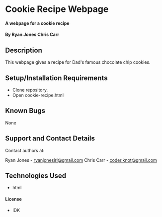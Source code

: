 # Cookie Recipe Webpage

#### A webpage for a cookie recipe
#### By Ryan Jones Chris Carr

## Description

This webpage gives a recipe for Dad's famous chocolate chip cookies.

## Setup/Installation Requirements

* Clone repository.
* Open cookie-recipe.html

## Known Bugs

None

## Support and Contact Details

Contact authors at:

Ryan Jones - ryanjonesirl@gmail.com
Chris Carr - coder.knot@gmail.com

## Technologies Used

* html

#### License

* IDK

